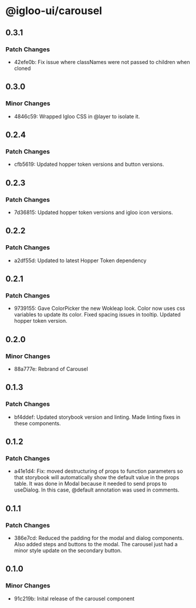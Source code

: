 # @igloo-ui/carousel

## 0.3.1

### Patch Changes

- 42efe0b: Fix issue where classNames were not passed to children when cloned

## 0.3.0

### Minor Changes

- 4846c59: Wrapped Igloo CSS in @layer to isolate it.

## 0.2.4

### Patch Changes

- cfb5619: Updated hopper token versions and button versions.

## 0.2.3

### Patch Changes

- 7d36815: Updated hopper token versions and igloo icon versions.

## 0.2.2

### Patch Changes

- a2df55d: Updated to latest Hopper Token dependency

## 0.2.1

### Patch Changes

- 9739155: Gave ColorPicker the new Wokleap look. Color now uses css variables to update its color. Fixed spacing issues in tooltip. Updated hopper token version.

## 0.2.0

### Minor Changes

- 88a777e: Rebrand of Carousel

## 0.1.3

### Patch Changes

- bf4ddef: Updated storybook version and linting. Made linting fixes in these components.

## 0.1.2

### Patch Changes

- a41e1d4: Fix: moved destructuring of props to function parameters so that storybook will automatically show the default value in the props table. It was done in Modal because it needed to send props to useDialog. In this case, @default annotation was used in comments.

## 0.1.1

### Patch Changes

- 386e7cd: Reduced the padding for the modal and dialog components. Also added steps and buttons to the modal. The carousel just had a minor style update on the secondary button.

## 0.1.0

### Minor Changes

- 91c219b: Inital release of the carousel component
